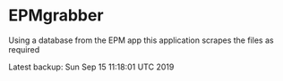 # EPMgrabber
Using a database from the EPM app this application scrapes the files as required


Latest backup: Sun Sep 15 11:18:01 UTC 2019
